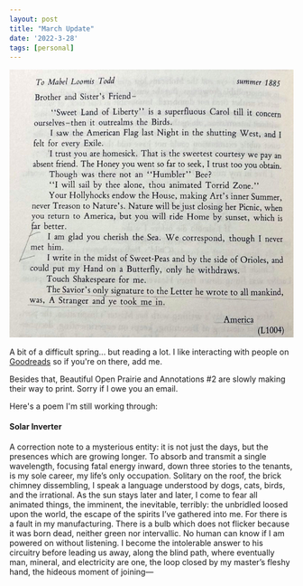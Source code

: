 ```yaml
---
layout: post
title: "March Update"
date: '2022-3-28'
tags: [personal]
---
```


![howe](/assets/howe.png)

A bit of a difficult spring... but reading a lot. I like interacting with people on <a href="https://www.goodreads.com/user/show/46654096-serena">Goodreads</a> so if you're on there, add me.

Besides that, Beautiful Open Prairie and Annotations #2 are slowly making their way to print. Sorry if I owe you an email.

Here's a poem I'm still working through:

#### Solar Inverter

A correction note to a mysterious entity:
it is not just the days, but the presences 
which are growing longer. To absorb and
transmit a single wavelength, focusing
fatal energy inward, down three stories
to the tenants, is my sole career, my life’s
only occupation. Solitary on the roof,
the brick chimney dissembling, I speak
a language understood by dogs, cats,
birds, and the irrational. As the sun
stays later and later, I come to fear
all animated things, the imminent,
the inevitable, terribly: the unbridled
loosed upon the world, the escape
of the spirits I’ve gathered into me.
For there is a fault in my manufacturing.
There is a bulb which does not flicker
because it was born dead, neither green
nor intervallic. No human can know
if I am powered on without listening.
I become the intolerable answer
to his circuitry before leading us away,
along the blind path, where eventually
man, mineral, and electricity are one,
the loop closed by my master’s fleshy
hand, the hideous moment of joining—